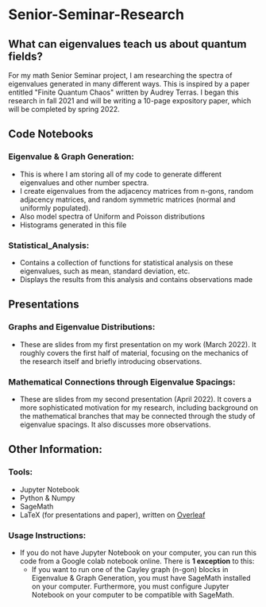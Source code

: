 # Senior-Seminar-Research
## What can eigenvalues teach us about quantum fields?

For my math Senior Seminar project, I am researching the spectra of eigenvalues generated in many different ways. This is inspired by a paper entitled "Finite Quantum Chaos" written by Audrey Terras. I began this research in fall 2021 and will be writing a 10-page expository paper, which will be completed by spring 2022. 

## Code Notebooks

### Eigenvalue & Graph Generation: 
* This is where I am storing all of my code to generate different eigenvalues and other number spectra.
* I create eigenvalues from the adjacency matrices from n-gons, random adjacency matrices, and random symmetric matrices (normal and uniformly populated).
* Also model spectra of Uniform and Poisson distributions
* Histograms generated in this file

### Statistical_Analysis:
* Contains a collection of functions for statistical analysis on these eigenvalues, such as mean, standard deviation, etc.
* Displays the results from this analysis and contains observations made

## Presentations

### Graphs and Eigenvalue Distributions:
* These are slides from my first presentation on my work (March 2022). It roughly covers the first half of material, focusing on the mechanics of the research itself and briefly introducing observations.

### Mathematical Connections through Eigenvalue Spacings:
* These are slides from my second presentation (April 2022). It covers a more sophisticated motivation for my research, including background on the mathematical branches that may be connected through the study of eigenvalue spacings. It also discusses more observations.

## Other Information:

### Tools:
* Jupyter Notebook
* Python & Numpy
* SageMath
* LaTeX (for presentations and paper), written on [Overleaf](https://overleaf.com)

### Usage Instructions: 
* If you do not have Jupyter Notebook on your computer, you can run this code from a Google colab notebook online. There is **1 exception** to this: 
  * If you want to run one of the Cayley graph (n-gon) blocks in Eigenvalue & Graph Generation, you must have SageMath installed on your computer. Furthermore, you must configure Jupyter Notebook on your computer to be compatible with SageMath.

